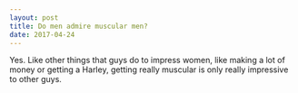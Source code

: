 ```yaml
---
layout: post
title: Do men admire muscular men?
date: 2017-04-24
---
```


<p>Yes. Like other things that guys do to impress women, like making a lot of money or getting a Harley, getting really muscular is only really impressive to other guys.</p>
